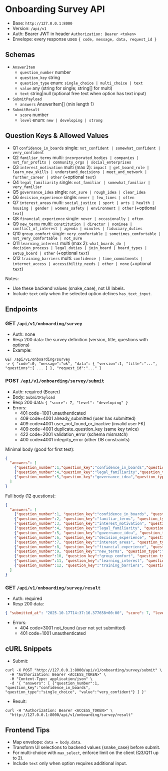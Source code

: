 # Onboarding Survey API

- Base: `http://127.0.0.1:8000`
- Version: `/api/v1`
- Auth: Bearer JWT in header `Authorization: Bearer <token>`
- Envelope: every response uses `{ code, message, data, request_id }`

## Schemas

- `AnswerItem`
  - `question_number` number
  - `question_key` string
  - `question_type` enum: `single_choice | multi_choice | text`
  - `value` any (string for single; string[] for multi)
  - `text` string|null (optional free text when option has text input)
- `SubmitPayload`
  - `answers` AnswerItem[] (min length 1)
- `SubmitResult`
  - `score` number
  - `level` enum: `new | developing | strong`

## Question Keys & Allowed Values

- Q1 `confidence_in_boards` single: `not_confident | somewhat_confident | very_confident`
- Q2 `familiar_terms` multi: `incorporated_bodies | companies | not_for_profits | community_orgs | social_enterprises`
- Q3 `interest_motivation` multi (max 2): `impact | get_board_role | learn_new_skills | understand_decisions | meet_and_network | further_career | other` (+optional `text`)
- Q4 `legal_familiarity` single: `not_familiar | somewhat_familiar | very_familiar`
- Q5 `governance_idea` single: `not_sure | rough_idea | clear_idea`
- Q6 `decision_experience` single: `never | few_times | often`
- Q7 `interest_areas` multi: `social_justice | sport | arts | health | housing | gender | womens_safety | environment | other` (+optional `text`)
- Q8 `financial_experience` single: `never | occasionally | often`
- Q9 `new_terms` multi: `constitution | director | nominee | conflict_of_interest | agenda | minutes | fiduciary_duties`
- Q10 `group_comfort` single: `very_comfortable | sometimes_comfortable | not_very_comfortable | not_sure`
- Q11 `learning_interest` multi (max 2): `what_boards_do | decision_process | legal_duties | join_board | board_types | setup_board | other` (+optional `text`)
- Q12 `training_barriers` multi: `confidence | time_commitments | internet_access | accessibility_needs | other | none` (+optional `text`)

Notes:
- Use these backend values (snake_case), not UI labels.
- Include `text` only when the selected option defines `has_text_input`.

## Endpoints

### GET `/api/v1/onboarding/survey`
- Auth: none
- Resp 200 data: the survey definition (version, title, questions with options)
- Example:
```
GET /api/v1/onboarding/survey
-> { "code":0, "message":"ok", "data": { "version":1, "title":"...", "questions":[ ... ] }, "request_id":"..." }
```

### POST `/api/v1/onboarding/survey/submit`
- Auth: required (Bearer)
- Body: `SubmitPayload`
- Resp 200 data: `{ "score": 7, "level": "developing" }`
- Errors:
  - 401 code=1001 unauthenticated
  - 409 code=4001 already_submitted (user has submitted)
  - 409 code=4001 user_not_found_or_inactive (invalid user FK)
  - 409 code=4001 duplicate_question_key (same key twice)
  - 422 code=2001 validation_error (schema mismatch)
  - 400 code=4001 integrity_error (other DB constraints)

Minimal body (good for first test):
```json
{
  "answers": [
    {"question_number":1,"question_key":"confidence_in_boards","question_type":"single_choice","value":"very_confident"},
    {"question_number":4,"question_key":"legal_familiarity","question_type":"single_choice","value":"somewhat_familiar"},
    {"question_number":5,"question_key":"governance_idea","question_type":"single_choice","value":"rough_idea"}
  ]
}
```

Full body (12 questions):
```json
{
  "answers": [
    {"question_number":1, "question_key":"confidence_in_boards", "question_type":"single_choice", "value":"very_confident"},
    {"question_number":2, "question_key":"familiar_terms", "question_type":"multi_choice", "value":["companies","not_for_profits","community_orgs"]},
    {"question_number":3, "question_key":"interest_motivation", "question_type":"multi_choice", "value":["impact","other"], "text":"I want to contribute to my community"},
    {"question_number":4, "question_key":"legal_familiarity", "question_type":"single_choice", "value":"somewhat_familiar"},
    {"question_number":5, "question_key":"governance_idea", "question_type":"single_choice", "value":"rough_idea"},
    {"question_number":6, "question_key":"decision_experience", "question_type":"single_choice", "value":"few_times"},
    {"question_number":7, "question_key":"interest_areas", "question_type":"multi_choice", "value":["environment","other"], "text":"Local community gardens"},
    {"question_number":8, "question_key":"financial_experience", "question_type":"single_choice", "value":"occasionally"},
    {"question_number":9, "question_key":"new_terms", "question_type":"multi_choice", "value":["fiduciary_duties","nominee"]},
    {"question_number":10, "question_key":"group_comfort", "question_type":"single_choice", "value":"sometimes_comfortable"},
    {"question_number":11, "question_key":"learning_interest", "question_type":"multi_choice", "value":["legal_duties","join_board"]},
    {"question_number":12, "question_key":"training_barriers", "question_type":"multi_choice", "value":["time_commitments","accessibility_needs","other"], "text":"Accessibility: limited evening time; Other: commute distance"}
  ]
}
```

### GET `/api/v1/onboarding/survey/result`
- Auth: required
- Resp 200 data:
```json
{ "submitted_at": "2025-10-17T14:37:16.377658+00:00", "score": 7, "level": "developing" }
```
- Errors:
  - 404 code=3001 not_found (user not yet submitted)
  - 401 code=1001 unauthenticated

## cURL Snippets

- Submit:
```
curl -X POST "http://127.0.0.1:8000/api/v1/onboarding/survey/submit" \
  -H "Authorization: Bearer <ACCESS_TOKEN>" \
  -H "Content-Type: application/json" \
  -d '{ "answers": [ {"question_number":1, "question_key":"confidence_in_boards", "question_type":"single_choice", "value":"very_confident"} ] }'
```

- Result:
```
curl -H "Authorization: Bearer <ACCESS_TOKEN>" \
  "http://127.0.0.1:8000/api/v1/onboarding/survey/result"
```

## Frontend Tips

- Map envelope: `data = body.data`.
- Transform UI selections to backend values (snake_case) before submit.
- For multi-choice with `max_select`, enforce limit on the client (Q3/Q11 up to 2).
- Include `text` only when option requires additional input.

